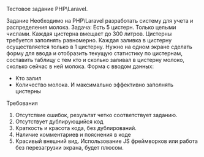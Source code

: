 Тестовое задание PHP\Laravel.

Задание
Необходимо на PHP\Laravel разработать систему для учета и распределения молока. 
Задача: Есть 5 цистерн. Только целыми числами. Каждая цистерна вмещает до 300 литров. Цистерны требуется заполнять равномерно. Каждая заливка в цистерну осуществляется только в 1 цистерну. 
Нужно на одном экране сделать форму для ввода и отобразить текущую статистику по цистернам, составить таблицу с тем кто и сколько заливал в цистерну молоко, сколько сейчас в ней молока.
Форма с вводом данных:
- Кто залил 
- Количество молока. 
И максимально эффективно заполнять цистерны

Требования
1) Отсутствие ошибок, результат четко соответствует заданию. 
2) Отсутствует дублирующийся код
3) Краткость и красота кода, без дублирований.
4) Наличие комментариев и пояснения в коде
5) Красивый внешний вид. Использование JS фреймворков или работа без перезагрузки экрана, будет плюсом.
